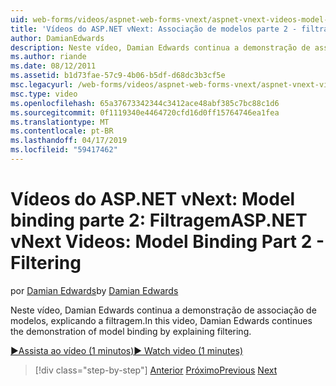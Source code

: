 ```yaml
---
uid: web-forms/videos/aspnet-web-forms-vnext/aspnet-vnext-videos-model-binding-part-2-filtering
title: 'Vídeos do ASP.NET vNext: Associação de modelos parte 2 - filtragem | Microsoft Docs'
author: DamianEdwards
description: Neste vídeo, Damian Edwards continua a demonstração de associação de modelos, explicando a filtragem.
ms.author: riande
ms.date: 08/12/2011
ms.assetid: b1d73fae-57c9-4b06-b5df-d68dc3b3cf5e
msc.legacyurl: /web-forms/videos/aspnet-web-forms-vnext/aspnet-vnext-videos-model-binding-part-2-filtering
msc.type: video
ms.openlocfilehash: 65a37673342344c3412ace48abf385c7bc88c1d6
ms.sourcegitcommit: 0f1119340e4464720cfd16d0ff15764746ea1fea
ms.translationtype: MT
ms.contentlocale: pt-BR
ms.lasthandoff: 04/17/2019
ms.locfileid: "59417462"
---
```

# <a name="aspnet-vnext-videos-model-binding-part-2---filtering"></a><span data-ttu-id="ced4e-103">Vídeos do ASP.NET vNext: Model binding parte 2: Filtragem</span><span class="sxs-lookup"><span data-stu-id="ced4e-103">ASP.NET vNext Videos: Model Binding Part 2 - Filtering</span></span>

<span data-ttu-id="ced4e-104">por [Damian Edwards](https://github.com/DamianEdwards)</span><span class="sxs-lookup"><span data-stu-id="ced4e-104">by [Damian Edwards](https://github.com/DamianEdwards)</span></span>

<span data-ttu-id="ced4e-105">Neste vídeo, Damian Edwards continua a demonstração de associação de modelos, explicando a filtragem.</span><span class="sxs-lookup"><span data-stu-id="ced4e-105">In this video, Damian Edwards continues the demonstration of model binding by explaining filtering.</span></span>

[<span data-ttu-id="ced4e-106">&#9654;Assista ao vídeo (1 minutos)</span><span class="sxs-lookup"><span data-stu-id="ced4e-106">&#9654; Watch video (1 minutes)</span></span>](https://channel9.msdn.com/Blogs/ASP-NET-Site-Videos/aspnet-vnext-videos-model-binding-part-2-filtering)

> [!div class="step-by-step"]
> <span data-ttu-id="ced4e-107">[Anterior](aspnet-vnext-videos-model-binding-part-1-selecting-data.md)
> [Próximo](aspnet-vnext-videos-model-binding-part-3-updating.md)</span><span class="sxs-lookup"><span data-stu-id="ced4e-107">[Previous](aspnet-vnext-videos-model-binding-part-1-selecting-data.md)
[Next](aspnet-vnext-videos-model-binding-part-3-updating.md)</span></span>
